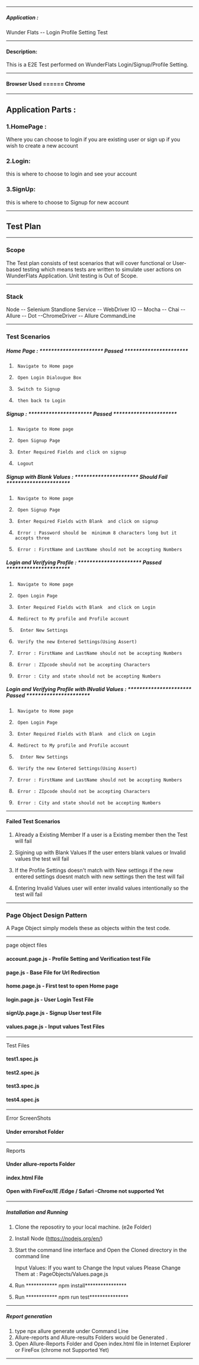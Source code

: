 ************************************************************************************************
##### Application :
Wunder Flats -- Login Profile Setting Test



************************************************************************************************
#### Description:
This is a E2E Test performed on WunderFlats Login/Signup/Profile Setting. 

************************************************************************************************
#### Browser Used ====== Chrome 


************************************************************************************************


## Application Parts : 

### 1.HomePage :
Where you can choose to login if you are existing user or sign up if you wish to create a new account

### 2.Login: 
this is where to choose to login and see your account

### 3.SignUp: 
this is where to choose to Signup for new account

************************************************************************************************
## Test Plan


************************************************************************************************

### Scope
The Test plan consists of test scenarios that will cover functional or User-based testing which means tests are written to simulate user actions on WunderFlats Application. Unit testing is Out of Scope.

************************************************************************************************
###  Stack
Node -- Selenium Standlone Service -- WebDriver IO -- Mocha -- Chai -- Allure -- Dot --ChromeDriver -- Allure CommandLine


************************************************************************************************

### Test Scenarios 


##### Home Page : ********************** Passed  **********************
    
1.      Navigate to Home page
2.      Open Login Dialougue Box
3.      Switch to Signup
4.      then back to Login

##### Signup  : ********************** Passed  **********************
    
1.      Navigate to Home page
2.      Open Signup Page
3.      Enter Required Fields and click on signup
4.      Logout

##### Signup with Blank Values  : ********************** Should Fail  **********************
    
1.      Navigate to Home page
2.      Open Signup Page
3.      Enter Required Fields with Blank  and click on signup
4.      Error : Password should be  minimum 8 characters long but it accepts three 
5.      Error : FirstName and LastName should not be accepting Numbers

##### Login and Verifying Profile : ********************** Passed  **********************
    
1.      Navigate to Home page
2.      Open Login Page
3.      Enter Required Fields with Blank  and click on Login
4.      Redirect to My profile and Profile account
5.       Enter New Settings
6.      Verify the new Entered Settings(Using Assert)
7.      Error : FirstName and LastName should not be accepting Numbers
8.      Error : ZIpcode should not be accepting Characters
9.      Error : City and state should not be accepting Numbers

##### Login and Verifying Profile with INvalid Values : ********************** Passed  **********************
    
1.      Navigate to Home page
2.      Open Login Page
3.      Enter Required Fields with Blank  and click on Login
4.      Redirect to My profile and Profile account
5.       Enter New Settings
6.      Verify the new Entered Settings(Using Assert)
7.      Error : FirstName and LastName should not be accepting Numbers
8.      Error : ZIpcode should not be accepting Characters
9.      Error : City and state should not be accepting Numbers

************************************************************************************************

#### Failed Test Scenarios

1. Already a Existing Member
If a user is a Existing member then the Test will fail 

2. Sigining up with Blank Values
If the user enters blank values or Invalid values the test will fail

3. If the Profile Settings doesn't match with New settings
if the new entered settings doesnt match with new settings then the test will fail

4. Entering Invalid Values
user will enter invalid values intentionally so the test will fail


************************************************************************************************
### Page Object Design Pattern
 A Page Object simply models these as objects within the test code. 

************************************************************************************************
 page object files
#### account.page.js - Profile Setting and Verification test File
#### page.js - Base File for Url Redirection
#### home.page.js - First test to open Home page 
#### login.page.js -  User Login Test File
#### signUp.page.js - Signup User test File
#### values.page.js - Input values Test Files

************************************************************************************************

Test Files
#### test1.spec.js
#### test2.spec.js
#### test3.spec.js
#### test4.spec.js
************************************************************************************************

Error ScreenShots
#### Under errorshot Folder

************************************************************************************************

Reports
#### Under allure-reports Folder
#### index.html File
#### Open with FireFox/IE /Edge / Safari -Chrome not supported Yet

************************************************************************************************

##### Installation and Running 
 1. Clone the reposotiry to your local machine. (e2e Folder)
 2. Install Node (https://nodejs.org/en/)
 3. Start the command line interface and Open the Cloned directory in the command line 
    
    Input Values: If you want to Change the Input values Please Change Them at :
    PageObjects/Values.page.js 

 4. Run ************ npm install**************** 
 5. Run ************ npm run test*************** 
 

************************************************************************************************

##### Report generation
1. type npx allure generate under Command Line
3. Allure-reports and Allure-results Folders would be Generated .
4. Open Allure-Reports Folder and Open index.html file in Internet Explorer or FireFox (chrome not Supported Yet)
  

************************************************************************************************
